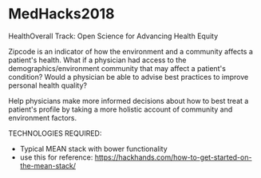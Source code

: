 # MedHacks2018
HealthOverall
Track: Open Science for Advancing Health Equity

Zipcode is an indicator of how the environment and a community affects a patient's health. What if a physician had access to the demographics/environment community that may affect a patient's condition? Would a physician be able to advise best practices to improve personal health quality? 


Help physicians make more informed decisions about how to best treat a patient's profile by taking a more holistic account of community and environment factors. 


TECHNOLOGIES REQUIRED:
* Typical MEAN stack with bower functionality
* use this for reference: https://hackhands.com/how-to-get-started-on-the-mean-stack/
